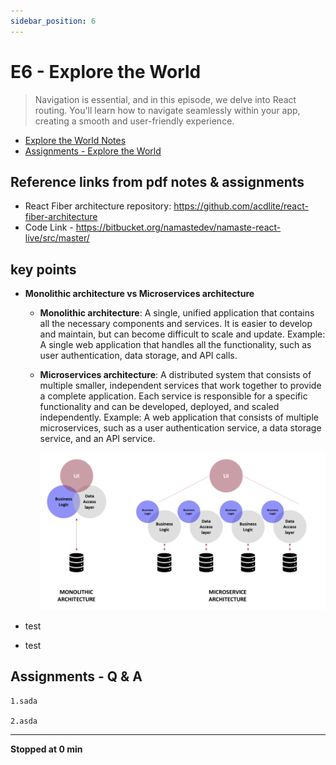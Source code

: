```yaml
---
sidebar_position: 6
---
```


# E6 - Explore the World

> Navigation is essential, and in this episode, we delve into React routing. You'll learn how to navigate seamlessly within your app, creating a smooth and user-friendly experience.

- [Explore the World Notes](https://github.com/pravn27/reactjs-tech-doc/blob/master/docs/reactjs-course-tutorials/namaste-reactjs-course/readerDoc/E6-Explore-the-World/E6-Explore-the-World.pdf)
- [Assignments - Explore the World](https://github.com/pravn27/reactjs-tech-doc/blob/master/docs/reactjs-course-tutorials/namaste-reactjs-course/readerDoc/E6-Explore-the-World/Assignments-ExploreWorld.pdf)

## Reference links from pdf notes & assignments

- React Fiber architecture repository: https://github.com/acdlite/react-fiber-architecture
- Code Link - https://bitbucket.org/namastedev/namaste-react-live/src/master/

## key points

- **Monolithic architecture vs Microservices architecture**

  - **Monolithic architecture**: A single, unified application that contains all the necessary components and services. It is easier to develop and maintain, but can become difficult to scale and update.
    Example: A single web application that handles all the functionality, such as user authentication, data storage, and API calls.
  - **Microservices architecture**: A distributed system that consists of multiple smaller, independent services that work together to provide a complete application. Each service is responsible for a specific functionality and can be developed, deployed, and scaled independently.
    Example: A web application that consists of multiple microservices, such as a user authentication service, a data storage service, and an API service.

    ![alt text](../images/Monolithic-vs-Microservices%20.png)

- test
- test

## Assignments - Q & A

    1.sada

    2.asda

---

**Stopped at 0 min**
